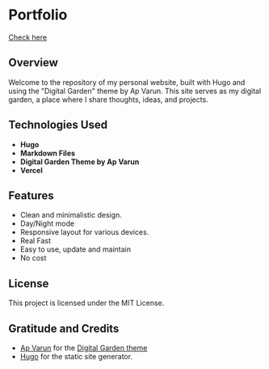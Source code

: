 # Portfolio

[Check here](https://www.sakibsnaz.com/)

## Overview

Welcome to the repository of my personal website, built with Hugo and using the "Digital Garden" theme by Ap Varun. This site serves as my digital garden, a place where I share thoughts, ideas, and projects.

## Technologies Used

- **Hugo**
- **Markdown Files**
- **Digital Garden Theme by Ap Varun**
- **Vercel**

## Features

- Clean and minimalistic design.
- Day/Night mode
- Responsive layout for various devices.
- Real Fast
- Easy to use, update and maintain
- No cost

## License
This project is licensed under the MIT License.

## Gratitude and Credits
- [Ap Varun](https://github.com/apvarun) for the [Digital Garden theme](https://github.com/apvarun/digital-garden-hugo-theme)
- [Hugo](https://gohugo.io/) for the static site generator.



